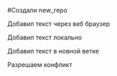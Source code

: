 #Создали new_repo

Добавил текст через веб браузер


Добавил текст локально

Добавил текст в новной ветке

Разрешаем конфликт

